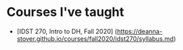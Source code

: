 # Courses I've taught

- [IDST 270, Intro to DH, Fall 2020] (https://deanna-stover.github.io/courses/fall2020/idst270/syllabus.md)

